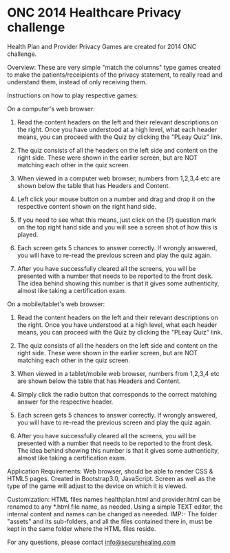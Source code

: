 ONC 2014 Healthcare Privacy challenge
================

Health Plan and Provider Privacy Games are created for 2014 ONC challenge.

Overview:
These are very simple "match the columns" type games created to make the patients/receipients of the privacy statement, 
to really read and understand them, instead of only receiving them.


Instructions on how to play respective games:

On a computer's web browser:
1. Read the content headers on the left and their relevant descriptions on the right. 
Once you have understood at a high level, what each header means, you can proceed with the Quiz by clicking the "PLeay Quiz" link.

2. The quiz consists of all the headers on the left side and content on the right side. These were shown in the earlier screen, but are NOT matching each other in the quiz screen.

3. When viewed in a computer web browser, numbers from 1,2,3,4 etc are shown below the table that has Headers and Content.
 
4. Left click your mouse button on a number and drag and drop it on the respective content shown on the right hand side.

5. If you need to see what this means, just click on the (?) question mark on the top right hand side and you will see a screen shot of how this is played.

6. Each screen gets 5 chances to answer correctly. If wrongly answered, you will have to re-read the previous screen and play the quiz again. 

7. After you have successfully cleared all the screens, you will be presented with a number that needs to be reported to the front desk. The idea behind showing this number is that it gives some authenticity, almost like taking a certification exam.

On a mobile/tablet's web browser:
1. Read the content headers on the left and their relevant descriptions on the right. 
Once you have understood at a high level, what each header means, you can proceed with the Quiz by clicking the "PLeay Quiz" link.

2. The quiz consists of all the headers on the left side and content on the right side. These were shown in the earlier screen, but are NOT matching each other in the quiz screen.

3. When viewed in a tablet/mobile web browser, numbers from 1,2,3,4 etc are shown below the table that has Headers and Content.

4. Simply click the radio button that corresponds to the correct matching answer for the respective header.

5. Each screen gets 5 chances to answer correctly. If wrongly answered, you will have to re-read the previous screen and play the quiz again. 

6. After you have successfully cleared all the screens, you will be presented with a number that needs to be reported to the front desk. The idea behind showing this number is that it gives some authenticity, almost like taking a certification exam.

Application Requirements:
Web browser, should be able to render CSS & HTML5 pages. Created in Bootstrap3.0, JavaScript.
Screen as well as the type of the game will adjust to the device on which it is viewed.

Customization:
HTML files names healthplan.html and provider.html can be renamed to any *.html file name, as needed. Using a simple TEXT editor, the internal content and names can be changed as neeeded.
IMP:- The folder "assets" and its sub-folders, and all the files contained there in, must be kept in the same folder where the HTML files reside.


For any questions, please contact info@securehealing.com

